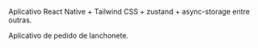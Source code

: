 Aplicativo React Native + Tailwind CSS + zustand + async-storage entre outras.

Aplicativo de pedido de lanchonete.
